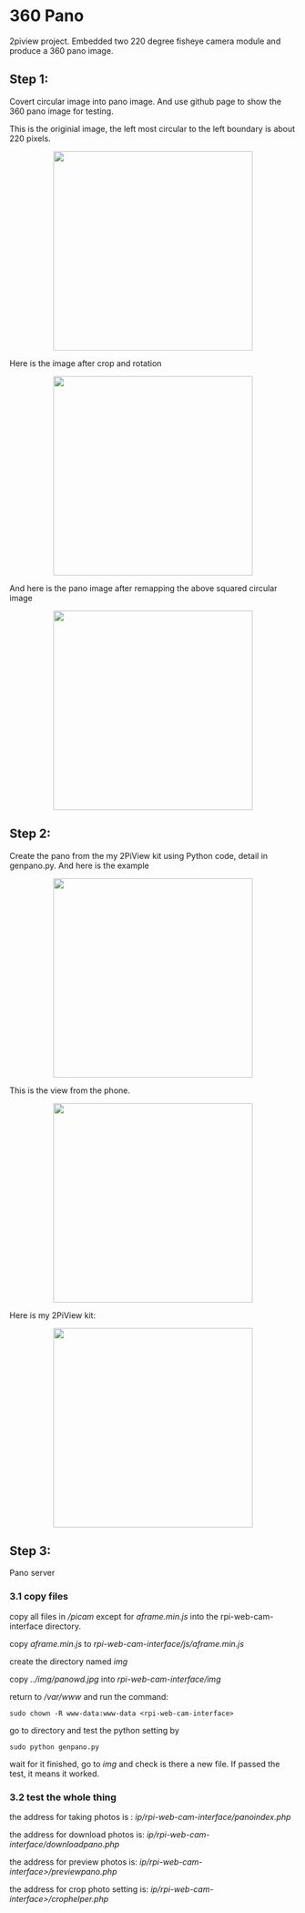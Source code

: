 # 360 Pano
2piview project. Embedded two 220 degree fisheye camera module and produce a 360 pano image. 

## Step 1:
Covert circular image into pano image. And use github page to show the 360 pano image for testing. 

This is the originial image, the left most circular to the left boundary is about 220 pixels.

<p align="center">
  <img src="https://github.com/rpicamera/360pano/blob/master/img/test.jpg" width="350"/>
</p>

Here is the image after crop and rotation
<p align="center">
  <img src="https://github.com/rpicamera/360pano/blob/master/img/resizecroped.png" width="350"/>
</p>

And here is the pano image after remapping the above squared circular image
<p align="center">
  <img src="https://github.com/rpicamera/360pano/blob/master/img/convertpanotest.png" width="350"/>
</p>

## Step 2:

Create the pano from the my 2PiView kit using Python code, detail in genpano.py. And here is the example

<p align="center">
  <img src="https://github.com/rpicamera/360pano/blob/master/img/pano.png" width="350"/>
</p>

This is the view from the phone. 

<p align="center">
  <img src="https://github.com/rpicamera/360pano/blob/master/img/VRExample.png" width="350"/>
</p>

Here is my 2PiView kit:

<p align="center">
  <img src="https://github.com/rpicamera/360pano/blob/master/img/2PiViewKit.jpg" width="350"/>
</p>

## Step 3:

Pano server

### 3.1 copy files

copy all files in _/picam_ except for _aframe.min.js_ into the rpi-web-cam-interface directory.

copy _aframe.min.js_ to _rpi-web-cam-interface/js/aframe.min.js_

create the directory named _img_

copy _../img/panowd.jpg_ into _rpi-web-cam-interface/img_

return to _/var/www_ and run the command:

    sudo chown -R www-data:www-data <rpi-web-cam-interface>

go to directory and test the python setting by

    sudo python genpano.py
    
wait for it finished, go to _img_ and check is there a new file. If passed the test, it means it worked. 

### 3.2 test the whole thing

the address for taking photos is : _ip/rpi-web-cam-interface/panoindex.php_

the address for download photos is: _ip/rpi-web-cam-interface/downloadpano.php_

the address for preview photos is: _ip/rpi-web-cam-interface>/previewpano.php_

the address for crop photo setting is: _ip/rpi-web-cam-interface>/crophelper.php_
